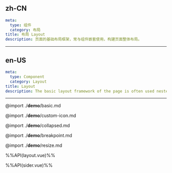 ## zh-CN
```yaml
meta:
  type: 组件
  category: 布局
title: 布局 Layout
description: 页面的基础布局框架，常与组件嵌套使用，构建页面整体布局。
```
---
## en-US
```yaml
meta:
  type: Component
  category: Layout
title: Layout
description: The basic layout framework of the page is often used nested with components to construct the overall layout of the page.
```
---

@import ./__demo__/basic.md

@import ./__demo__/custom-icon.md

@import ./__demo__/collapsed.md

@import ./__demo__/breakpoint.md

@import ./__demo__/resize.md

%%API(layout.vue)%%

%%API(sider.vue)%%
